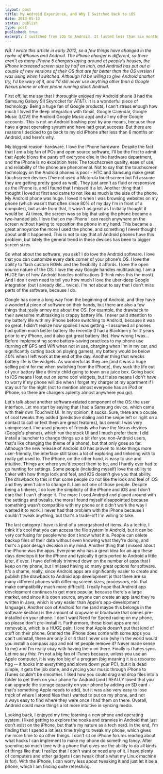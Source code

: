 ```yaml
---
layout: post
title: My Android Experience, and Why I Switched Back to iOS
date: 2013-05-13
status: publish
type: post
published: true
excerpt: I switched from iOS to Android. It lasted less than six months. I reflect on why.
---
```

<em>NB: I wrote this article in early 2012, so a few things have changed in the realm of iPhones and Android. The iPhone charger is different, so there aren't as many iPhone 5 chargers laying around at people's houses, the iPhone increased screen size by half an inch, and Android has put out a couple of new versions of their OS that are far better than the OS version I was using when I switched. Although I'd be willing to give Android another try, I'd be wary of it, and I'd still never use anything other than a Google Nexus phone or other phone running stock Android.</em>

First off, let me say that I thoroughly enjoyed my Android phone (I had the Samsung Galaxy SII Skyrocket for AT&T). It is a wonderful piece of technology. Being a huge fan of Google products, I can't stress enough how much I loved the deep integration with Gmail, Google Calendar, Google Music (LOVE the Android Google Music app) and all my other Google accounts. This is not an Android bashing post by any means, because they have a great operating system and have had great success. But there are reasons I decided to go back to my old iPhone after less than 6 months on Android, and here's why.

My biggest reason: hardware. I love the iPhone hardware. Despite the fact that I am a big fan of PCs and open source software, I'll be the first to admit that Apple blows the pants off everyone else in the hardware department, and the iPhone is no exception here. The touchscreen quality, ease of use, and reliability of the phone are phenomenal. Not to say that the touchscreen technology on the Android phones is poor - HTC and Samsung make great touchscreen devices (I've not used a Motorola touchscreen but I'd assume they are getting pretty good as well). They just aren't as fluid or responsive as the iPhone is, and I found that I missed it a lot. Another thing that I thought I loved at first and came to not like as much is the size of the phone. My Android phone was huge. I loved it when I was browsing websites on my phone (which wasn't that often since 80% of my day I'm in front of a computer), but aside from that, it wasn't as great as I initially thought it would be. At times, the screen was so big that using the phone became a two-handed job. I love that on my iPhone I can reach anywhere on the screen without having to reposition the phone in my hand. This became a great annoyance the more I used the phone, and something I never thought about until it happened. This is not to say that all Android phones have this problem, but lately the general trend in these devices has been to bigger screen sizes.

So what about the software, you ask? I do love the Android software. I love that you can customize every dark corner of your phone's OS. I love the ability to flash custom ROMs and the flexibility it affords. I love the open source nature of the OS. I love the way Google handles multitasking. I am a HUGE fan of how Android handles notifications (I think miss this the most). And I don't even need to tell you how much I love the uber-deep Google integration (but I already did... twice). I'm not about to say that I don't miss parts of the software, because I do.

Google has come a long way from the beginning of Android, and they have a wonderful piece of software on their hands, but there are also a few things that really annoy me about the OS. For example, the drawback to their awesome multitasking is crappy battery life. I never paid attention to my battery life with my iPhone before switching to Android, because it was so great. I didn't realize how spoiled I was getting - I assumed all phones had gotten much better battery life recently (I had a Blackberry for 2 years prior to my iPhone, and it also got great battery life). How wrong I was... Before implementing some battery-saving practices to my phone use (turning off GPS and Wifi when not in use, charging when I'm in my car, and significantly cutting back on playing games), my battery would be below 40% when I left work at the end of the day. Another thing that wrecks battery life is the widgets. As wonderful as they are (and it was a huge selling point for me when switching from the iPhone), they suck the life out of your battery like a thirsty child going to town on a juice box. Going back to iOS means I lost out on some cool widgets, but it also means I don't have to worry if my phone will die when I forget my charger at my apartment if I stay out for the night (not to mention almost everyone has an iPod or iPhone, so there are chargers aplenty almost anywhere you go).

Let's talk about another software-related component of the OS: the user interface. Let me start by saying that I had a Samsung device, which came with their own Touchwiz UI. In my opinion, it sucks. Sure, there are a couple of cool tweaks they added (predictive dialing and the swipe left or right on a contact to call or text them are great features), but overall I was very unimpressed. I've used phones of friends who have the Nexus devices (Google's phones), which run the stock UI and I much prefer them. I did install a launcher to change things up a bit (for you non-Android users, that's like changing the theme of a phone), but that only goes so far. Although the new release of Android 4.0 has proven to make things more user-friendly, the interface still takes a lot of exploring and tinkering with to really get used to. The iPhone, on the other hand, is easy to use and intuitive. Things are where you'd expect them to be, and I hardly ever had to go hunting for settings. Some people (including myself) love the ability to tinker with how things look and feel, and iOS doesn't give you that ability. The drawback to this is that some people do not like the look and feel of iOS and they aren't able to change it. I am not one of those people. Despite being a tinkerer, I do love the simplicity of the iPhone and iOS and I don't care that I can't change it. The more I used Android and played around with the settings and tweaks, the more I found myself disappointed because something wasn't compatible with my phone or it didn't work the way I wanted it to work. I never had that problem with the iPhone because I couldn't tweak anything, but that's a trade-off I'm willing to take.

The last category I have is kind of a smorgasbord of items. As a techie, I think it's cool that you can access the file system in Android, but it can be very confusing for people who don't know what it is. People can delete backup files of their data without even knowing what they're doing, and that's a poor design decision in my mind. Another thing that I missed about the iPhone was the apps. Everyone who has a great idea for an app these days develops it for the iPhone and typically it gets ported to Android a little later, if ever. I have definitely trimmed down on the number of apps that I keep on my phone, but I missed having so many great options for software. It's a shame, really, since Android apps are significantly easier to create and publish (the drawback to Android app development is that there are so many different phones with differing screen sizes, processors, etc. that make compatibility much more difficult). I really hope that Android app development continues to get more popular, because there's a large market, and since it is open source, anyone can create an app (and they're written in Java, which is way easier than Apple's app-development language). Another con of Android for me (and maybe this belongs in the software section) is the amount of crapware or bloatware that comes pre-installed on your phone. I don't want Need for Speed racing on my phone, so please don't pre-install it. Furthermore, these bloat apps are not removable, which is a HUGE pain. I love that Apple doesn't put that kind of stuff on their phone. Granted the iPhone does come with some apps you can't uninstall, there are only 3 or 4 that I never use (why in the world would you install a compass app and not let people remove it? Never made sense to me) and I'm really okay with having them on there. Finally is iTunes sync. Let me say this: I'm not a big fan of iTunes because, unless you use an Apple computer, it is way too big of a program (big meaning it is a resource hog -- it hooks into everything and slows down your PC), but it is dead simple, it gets the job done, and syncing your music through iPhone to iTunes couldn't be smoother. I liked how you could drag and drop files into a folder to get them on your phone for Android (and I REALLY loved that you can upgrade the storage capacity on your phone by adding an SD card - that's something Apple needs to add), but it was also very easy to lose track of where I stored files that I wanted to put on my phone, and not always easy to find where they were once I had them on there. Overall, Android could make things a lot more intuitive in syncing media.

Looking back, I enjoyed my time learning a new phone and operating system. I liked getting to explore the nooks and crannies in Android that just don't exist on the iPhone, but that's my nature as a tech nerd. In the end, I'm finding that I spend a lot less time trying to tweak my phone, which gives me more time to do other things. I don't sit on iPhone forums reading about what hacks I can implement to make my phone do something fancy. After spending so much time with a phone that gives me the ability to do all kinds of things like that, I realize that I don't want or need any of it. I have plenty of computers and other gadgets I can tweak (that's what my Linux machine is for). With the iPhone, I can worry less about tweaking it and just let it be a phone, which I am finding quite refreshing.
